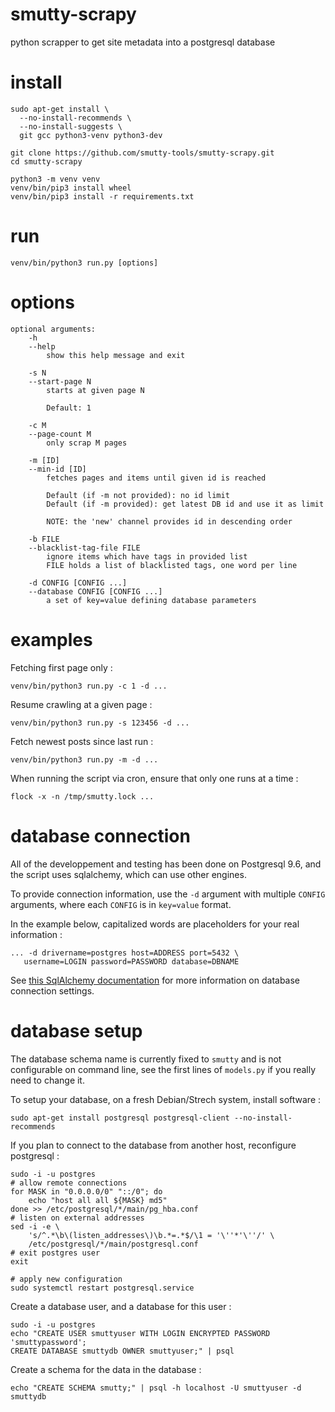 # smutty-scrapy

python scrapper to get site metadata into a postgresql database

# install

    sudo apt-get install \
      --no-install-recommends \
      --no-install-suggests \
      git gcc python3-venv python3-dev

    git clone https://github.com/smutty-tools/smutty-scrapy.git
    cd smutty-scrapy

    python3 -m venv venv
    venv/bin/pip3 install wheel
    venv/bin/pip3 install -r requirements.txt

# run

    venv/bin/python3 run.py [options]

# options

    optional arguments:
        -h
        --help
            show this help message and exit

        -s N
        --start-page N
            starts at given page N

            Default: 1

        -c M
        --page-count M
            only scrap M pages

        -m [ID]
        --min-id [ID]
            fetches pages and items until given id is reached

            Default (if -m not provided): no id limit
            Default (if -m provided): get latest DB id and use it as limit

            NOTE: the 'new' channel provides id in descending order

        -b FILE
        --blacklist-tag-file FILE
            ignore items which have tags in provided list
            FILE holds a list of blacklisted tags, one word per line

        -d CONFIG [CONFIG ...]
        --database CONFIG [CONFIG ...]
            a set of key=value defining database parameters

# examples

Fetching first page only :

    venv/bin/python3 run.py -c 1 -d ...

Resume crawling at a given page :

    venv/bin/python3 run.py -s 123456 -d ...

Fetch newest posts since last run :

    venv/bin/python3 run.py -m -d ...

When running the script via cron, ensure that only one runs at a time :

    flock -x -n /tmp/smutty.lock ...

# database connection

All of the developpement and testing has been done on Postgresql 9.6,
and the script uses sqlalchemy, which can use other engines.

To provide connection information, use the `-d` argument with multiple
`CONFIG` arguments, where each `CONFIG` is in `key=value` format.

In the example below, capitalized words are placeholders for your real information :

    ... -d drivername=postgres host=ADDRESS port=5432 \
       username=LOGIN password=PASSWORD database=DBNAME

See [this SqlAlchemy documentation](http://docs.sqlalchemy.org/en/latest/core/engines.html#sqlalchemy.engine.url.URL)
for more information on database connection settings.

# database setup

The database schema name is currently fixed to `smutty` and is not configurable
on command line, see the first lines of `models.py` if you really need to
change it.

To setup your database, on a fresh Debian/Strech system, install software :

    sudo apt-get install postgresql postgresql-client --no-install-recommends

If you plan to connect to the database from another host, reconfigure postgresql :

    sudo -i -u postgres
    # allow remote connections
    for MASK in "0.0.0.0/0" "::/0"; do
        echo "host all all ${MASK} md5"
    done >> /etc/postgresql/*/main/pg_hba.conf
    # listen on external addresses
    sed -i -e \
        's/^.*\b\(listen_addresses\)\b.*=.*$/\1 = '\''*'\''/' \
        /etc/postgresql/*/main/postgresql.conf
    # exit postgres user
    exit

    # apply new configuration
    sudo systemctl restart postgresql.service

Create a database user, and a database for this user :

    sudo -i -u postgres
    echo "CREATE USER smuttyuser WITH LOGIN ENCRYPTED PASSWORD 'smuttypassword';
    CREATE DATABASE smuttydb OWNER smuttyuser;" | psql

Create a schema for the data in the database :

    echo "CREATE SCHEMA smutty;" | psql -h localhost -U smuttyuser -d smuttydb
